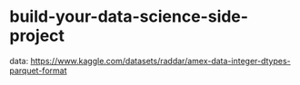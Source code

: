 # build-your-data-science-side-project

data: https://www.kaggle.com/datasets/raddar/amex-data-integer-dtypes-parquet-format
